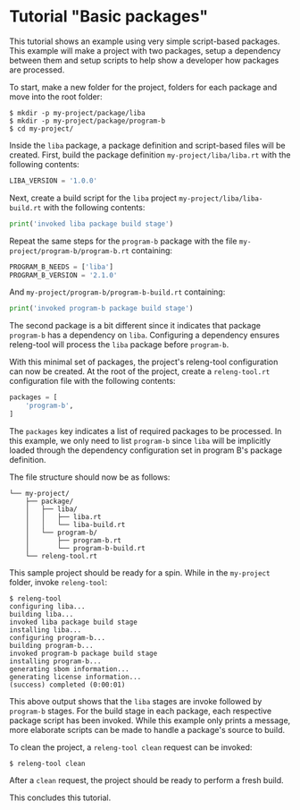 # Tutorial "Basic packages"

This tutorial shows an example using very simple script-based packages.
This example will make a project with two packages, setup a dependency
between them and setup scripts to help show a developer how packages are
processed.

To start, make a new folder for the project, folders for each package and
move into the root folder:

```shell-session
$ mkdir -p my-project/package/liba
$ mkdir -p my-project/package/program-b
$ cd my-project/
```

Inside the `liba` package, a package definition and script-based files will
be created. First, build the package definition `my-project/liba/liba.rt` with
the following contents:

```python
LIBA_VERSION = '1.0.0'
```

Next, create a build script for the `liba` project
`my-project/liba/liba-build.rt` with the following contents:

```python
print('invoked liba package build stage')
```

Repeat the same steps for the `program-b` package with the file
`my-project/program-b/program-b.rt` containing:

```python
PROGRAM_B_NEEDS = ['liba']
PROGRAM_B_VERSION = '2.1.0'
```

And `my-project/program-b/program-b-build.rt` containing:

```python
print('invoked program-b package build stage')
```

The second package is a bit different since it indicates that package
`program-b` has a dependency on `liba`. Configuring a dependency ensures
releng-tool will process the `liba` package before `program-b`.

With this minimal set of packages, the project's releng-tool configuration
can now be created. At the root of the project, create a `releng-tool.rt`
configuration file with the following contents:

```python
packages = [
    'program-b',
]
```

The `packages` key indicates a list of required packages to be processed.
In this example, we only need to list `program-b` since `liba` will be
implicitly loaded through the dependency configuration set in program B's
package definition.

The file structure should now be as follows:

```
└── my-project/
    ├── package/
    │   ├── liba/
    │   │   ├── liba.rt
    │   │   └── liba-build.rt
    │   └── program-b/
    │       ├── program-b.rt
    │       └── program-b-build.rt
    └── releng-tool.rt
```

This sample project should be ready for a spin. While in the `my-project`
folder, invoke `releng-tool`:

```shell-session
$ releng-tool
configuring liba...
building liba...
invoked liba package build stage
installing liba...
configuring program-b...
building program-b...
invoked program-b package build stage
installing program-b...
generating sbom information...
generating license information...
(success) completed (0:00:01)
```

This above output shows that the `liba` stages are invoke followed by
`program-b` stages. For the build stage in each package, each respective
package script has been invoked. While this example only prints a message,
more elaborate scripts can be made to handle a package's source to build.

To clean the project, a `releng-tool clean` request can be invoked:

```shell-session
$ releng-tool clean
```

After a `clean` request, the project should be ready to perform a fresh
build.

This concludes this tutorial.
